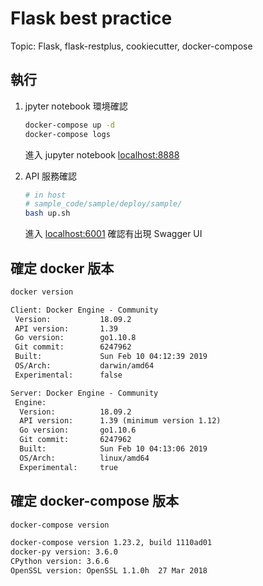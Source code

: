 # Flask best practice

Topic: Flask, flask-restplus, cookiecutter, docker-compose

## 執行

1. jpyter notebook 環境確認

    ```bash
    docker-compose up -d
    docker-compose logs
    ```

    進入 jupyter notebook [localhost:8888](http://localhost:8888)

2. API 服務確認

    ```bash
    # in host
    # sample_code/sample/deploy/sample/
    bash up.sh
    ```

    進入 [localhost:6001](http://localhost:6001) 確認有出現 Swagger UI

## 確定 docker 版本

```bash
docker version
```

```txt
Client: Docker Engine - Community
 Version:           18.09.2
 API version:       1.39
 Go version:        go1.10.8
 Git commit:        6247962
 Built:             Sun Feb 10 04:12:39 2019
 OS/Arch:           darwin/amd64
 Experimental:      false

Server: Docker Engine - Community
 Engine:
  Version:          18.09.2
  API version:      1.39 (minimum version 1.12)
  Go version:       go1.10.6
  Git commit:       6247962
  Built:            Sun Feb 10 04:13:06 2019
  OS/Arch:          linux/amd64
  Experimental:     true
```

## 確定 docker-compose 版本

```bash
docker-compose version
```

```txt
docker-compose version 1.23.2, build 1110ad01
docker-py version: 3.6.0
CPython version: 3.6.6
OpenSSL version: OpenSSL 1.1.0h  27 Mar 2018
```
